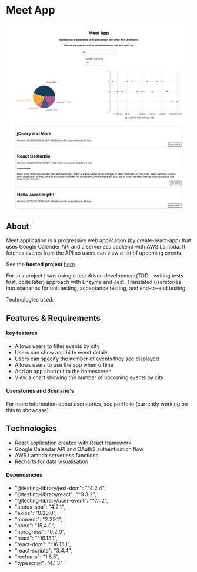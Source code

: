 # Meet App

![Meet App](src/img/meet.png)

## About

Meet application is a progressive web application (by create-react-app) that uses Google Calender API and a serverless backend with AWS Lambda. It fetches events from the API so users can view a list of upcoming events. 

See the **hosted project** [here](https://joolanda.github.io/meet/). <br />

For this project I was using a test driven development(TDD - writing tests first, code later) approach with Enzyme and Jest. Translated userstories into scenarios for unit testing, acceptance testing, and end-to-end testing.

Technologies used: 

## Features & Requirements

#### key features 
- Allows users to filter events by city
- Users can show and hide event details
- Users can specify the number of events they see displayed
- Allows users to use the app when offline
- Add an app shortcut to the homescreen
- View a chart showing the number of upcoming events by city

#### Userstories and Scenario's 
For more information about userstories, see portfolio (currently working on this to showcase)

## Technologies
- React application created with React framework
- Google Calendar API and OAuth2 authentication flow
- AWS Lambda serverless functions
- Recharts for data visualisation

#### Dependencies 
- "@testing-library/jest-dom": "^4.2.4",
- "@testing-library/react": "^9.3.2",
- "@testing-library/user-event": "^7.1.2",
- "atatus-spa": "4.2.1",
- "axios": "0.20.0",
- "moment": "2.29.1",
- "node": "15.4.0",
- "nprogress": "0.2.0",
- "react": "^16.13.1",
- "react-dom": "^16.13.1",
- "react-scripts": "3.4.4",
- "recharts": "1.8.5",
- "typescript": "4.1.3"




